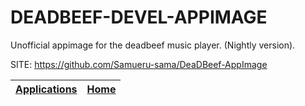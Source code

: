 # DEADBEEF-DEVEL-APPIMAGE

 Unofficial appimage for the deadbeef music player. (Nightly version).

 SITE: https://github.com/Samueru-sama/DeaDBeef-AppImage

 | [Applications](https://portable-linux-apps.github.io/apps.html) | [Home](https://portable-linux-apps.github.io)
 | --- | --- |
